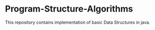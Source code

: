 # Program-Structure-Algorithms

This repository contains implementation of basic Data Structures in java.
